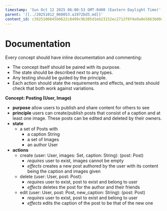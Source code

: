 ```yaml
---
timestamp: 'Sun Oct 12 2025 06:00:53 GMT-0400 (Eastern Daylight Time)'
parent: '[[../20251012_060053.a1972bd5.md]]'
content_id: c3925100845b0622c8499c9b305d1eb23152ec2712f0f4e0a0e5663b004df312
---
```


# Documentation

Every concept should have inline documentation and commenting:

* The concept itself should be paired with its purpose.
* The state should be described next to any types.
* Any testing should be guided by the principle.
* Each action should state the requirements and effects, and tests should check that both work against variations.

**Concept: Posting (User, Image)**

* **purpose** allow users to publish and share content for others to see
* **principle** users can create/publish posts that consist of a caption and at least one image. These posts can be edited and deleted by their owners.
* **state**
  * a set of Posts with
    * a caption String
    * a set of Images
    * an author User
* **actions**
  * create (user: User, images: Set<Image>, caption: String): (post: Post)
    * *requires* user to exist, images cannot be empty
    * *effects* creates a new post authored by the user with its content being the caption and images given
  * delete (user: User, post: Post):
    * *requires* user to exist, post to exist and belong to user
    * *effects* deletes the post for the author and their friends
  * edit (user: User, post: Post, new\_caption: String): (post: Post)
    * *requires* user to exist, post to exist and belong to user
    * *effects* edits the caption of the post to be that of the new one
